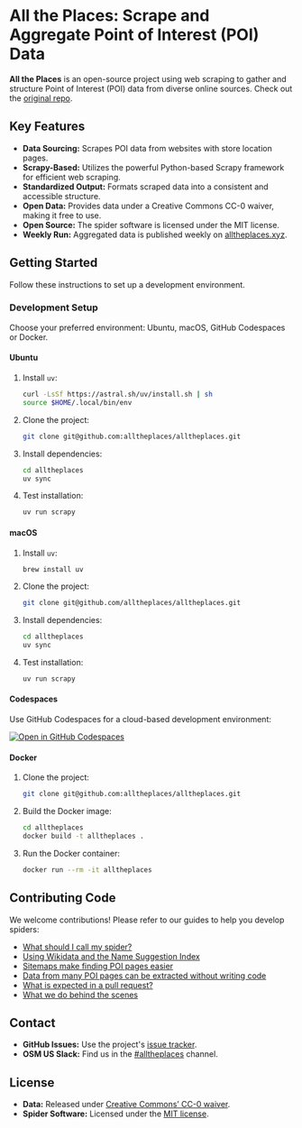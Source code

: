 # All the Places: Scrape and Aggregate Point of Interest (POI) Data

**All the Places** is an open-source project using web scraping to gather and structure Point of Interest (POI) data from diverse online sources. Check out the [original repo](https://github.com/alltheplaces/alltheplaces).

## Key Features

*   **Data Sourcing:** Scrapes POI data from websites with store location pages.
*   **Scrapy-Based:** Utilizes the powerful Python-based Scrapy framework for efficient web scraping.
*   **Standardized Output:** Formats scraped data into a consistent and accessible structure.
*   **Open Data:** Provides data under a Creative Commons CC-0 waiver, making it free to use.
*   **Open Source:** The spider software is licensed under the MIT license.
*   **Weekly Run:** Aggregated data is published weekly on [alltheplaces.xyz](https://www.alltheplaces.xyz/).

## Getting Started

Follow these instructions to set up a development environment.

### Development Setup

Choose your preferred environment: Ubuntu, macOS, GitHub Codespaces or Docker.

#### Ubuntu

1.  Install `uv`:

    ```bash
    curl -LsSf https://astral.sh/uv/install.sh | sh
    source $HOME/.local/bin/env
    ```

2.  Clone the project:

    ```bash
    git clone git@github.com:alltheplaces/alltheplaces.git
    ```

3.  Install dependencies:

    ```bash
    cd alltheplaces
    uv sync
    ```

4.  Test installation:

    ```bash
    uv run scrapy
    ```

#### macOS

1.  Install `uv`:

    ```bash
    brew install uv
    ```

2.  Clone the project:

    ```bash
    git clone git@github.com/alltheplaces/alltheplaces.git
    ```

3.  Install dependencies:

    ```bash
    cd alltheplaces
    uv sync
    ```

4.  Test installation:

    ```bash
    uv run scrapy
    ```

#### Codespaces

Use GitHub Codespaces for a cloud-based development environment:

[![Open in GitHub Codespaces](https://github.com/codespaces/badge.svg)](https://codespaces.new/alltheplaces/alltheplaces)

#### Docker

1.  Clone the project:

    ```bash
    git clone git@github.com:alltheplaces/alltheplaces.git
    ```

2.  Build the Docker image:

    ```bash
    cd alltheplaces
    docker build -t alltheplaces .
    ```

3.  Run the Docker container:

    ```bash
    docker run --rm -it alltheplaces
    ```

## Contributing Code

We welcome contributions! Please refer to our guides to help you develop spiders:

*   [What should I call my spider?](docs/SPIDER_NAMING.md)
*   [Using Wikidata and the Name Suggestion Index](docs/WIKIDATA.md)
*   [Sitemaps make finding POI pages easier](docs/SITEMAP.md)
*   [Data from many POI pages can be extracted without writing code](docs/STRUCTURED_DATA.md)
*   [What is expected in a pull request?](docs/PULL_REQUEST.md)
*   [What we do behind the scenes](docs/PIPELINES.md)

## Contact

*   **GitHub Issues:** Use the project's [issue tracker](https://github.com/alltheplaces/alltheplaces/issues).
*   **OSM US Slack:** Find us in the [#alltheplaces](https://osmus.slack.com/archives/C07EY4Y3M6F) channel.

## License

*   **Data:** Released under [Creative Commons’ CC-0 waiver](https://creativecommons.org/publicdomain/zero/1.0/).
*   **Spider Software:** Licensed under the [MIT license](https://github.com/alltheplaces/alltheplaces/blob/master/LICENSE).